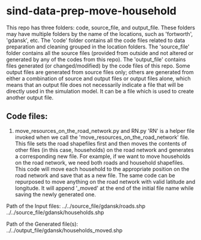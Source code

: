 # sind-data-prep-move-household

This repo has three folders: code, source_file, and output_file. These folders may have multiple folders by the name of the locations, such as 'fortworth', 'gdansk', etc. The 'code' folder contains all the code files related to data preparation and cleaning grouped in the location folders. The 'source_file' folder contains all the source files (provided from outside and not altered or generated by any of the codes from this repo). The 'output_file' contains files generated (or changed/modified) by the code files of this repo. Some output files are generated from source files only; others are generated from either a combination of source and output files or output files alone, which means that an output file does not necessarily indicate a file that will be directly used in the simulation model. It can be a file which is used to create another output file.

Code files:
-----------
1. move_resources_on_the_road_network.py and RN.py
'RN' is a helper file invoked when we call the 'move_resources_on_the_road_network' file. This file sets the road shapefiles first and then moves the contents of other files (in this case, households) on the road network and generates a corresponding new file. For example, if we want to move households on the road network, we need both roads and household shapefiles. This code will move each household to the appropriate position on the road network and save that as a new file. The same code can be repurposed to move anything on the road network with valid latitude and longitude. It will append '_moved' at the end of the initial file name while saving the newly generated one.

Path of the Input files:
../../source_file/gdansk/roads.shp
../../source_file/gdansk/households.shp

Path of the Generated file(s):
../../output_file/gdansk/households_moved.shp